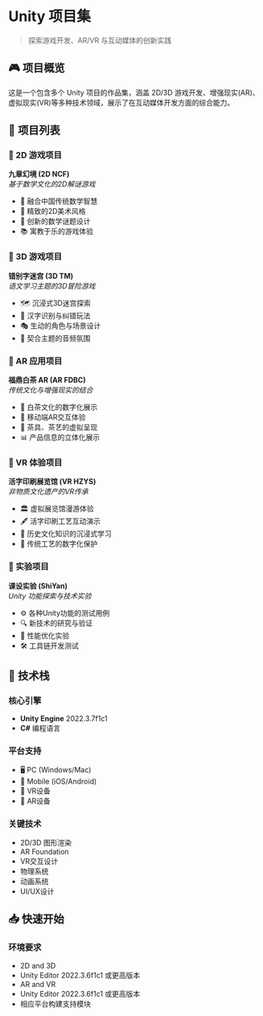 # Unity 项目集

> 探索游戏开发、AR/VR 与互动媒体的创新实践

## 🎮 项目概览

这是一个包含多个 Unity 项目的作品集，涵盖 2D/3D 游戏开发、增强现实(AR)、虚拟现实(VR)等多种技术领域，展示了在互动媒体开发方面的综合能力。

## 📁 项目列表

### 🎯 2D 游戏项目
**九章幻境 (2D NCF)**  
*基于数学文化的2D解谜游戏*
- 🧮 融合中国传统数学智慧
- 🎨 精致的2D美术风格
- 🧩 创新的数学谜题设计
- 📚 寓教于乐的游戏体验

### 🏰 3D 游戏项目  
**错别字迷宫 (3D TM)**  
*语文学习主题的3D冒险游戏*
- 🗺️ 沉浸式3D迷宫探索
- 📝 汉字识别与纠错玩法
- 🎭 生动的角色与场景设计
- 🎵 契合主题的音频氛围

### 📱 AR 应用项目
**福鼎白茶 AR (AR FDBC)**  
*传统文化与增强现实的结合*
- 🌿 白茶文化的数字化展示
- 📱 移动端AR交互体验
- 🏺 茶具、茶艺的虚拟呈现
- 📊 产品信息的立体化展示

### 🥽 VR 体验项目  
**活字印刷展览馆 (VR HZYS)**  
*非物质文化遗产的VR传承*
- 🏛️ 虚拟展览馆漫游体验
- 🖋️ 活字印刷工艺互动演示
- 📖 历史文化知识的沉浸式学习
- 🎨 传统工艺的数字化保护

### 🔬 实验项目
**课设实验 (ShiYan)**  
*Unity 功能探索与技术实验*
- ⚙️ 各种Unity功能的测试用例
- 🔍 新技术的研究与验证
- 📐 性能优化实验
- 🛠️ 工具链开发测试

## 🚀 技术栈

### 核心引擎
- **Unity Engine** 2022.3.7f1c1
- **C#** 编程语言

### 平台支持
- 🖥️ PC (Windows/Mac)
- 📱 Mobile (iOS/Android)  
- 🥽 VR设备
- 📱 AR设备

### 关键技术
- 2D/3D 图形渲染
- AR Foundation
- VR交互设计
- 物理系统
- 动画系统
- UI/UX设计

## 📥 快速开始

### 环境要求
- 2D and 3D
- Unity Editor 2022.3.6f1c1 或更高版本
- AR and VR
- Unity Editor 2022.3.6f1c1 或更高版本
- 相应平台构建支持模块
